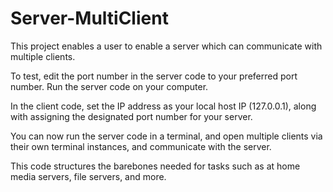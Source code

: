 # Server-MultiClient
This project enables a user to enable a server which can communicate with multiple clients. 

To test, edit the port number in the server code to your preferred port number. Run the server code on your computer.

In the client code, set the IP address as your local host IP (127.0.0.1), along with assigning the designated port number for your server. 

You can now run the server code in a terminal, and open multiple clients via their own terminal instances, and communicate with the server. 

This code structures the barebones needed for tasks such as at home media servers, file servers, and more. 
